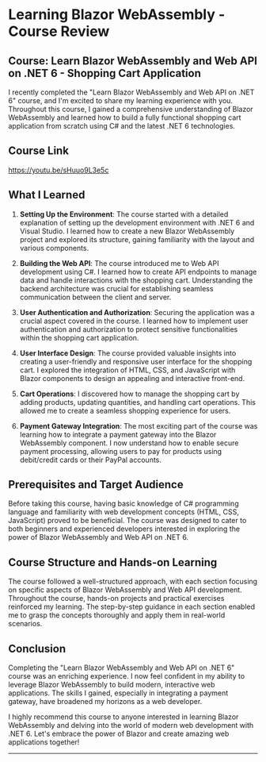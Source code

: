# Learning Blazor WebAssembly - Course Review


## Course: Learn Blazor WebAssembly and Web API on .NET 6 - Shopping Cart Application

I recently completed the "Learn Blazor WebAssembly and Web API on .NET 6" course, and I'm excited to share my learning experience with you. Throughout this course, I gained a comprehensive understanding of Blazor WebAssembly and learned how to build a fully functional shopping cart application from scratch using C# and the latest .NET 6 technologies.

## Course Link

https://youtu.be/sHuuo9L3e5c

## What I Learned

1. **Setting Up the Environment**: The course started with a detailed explanation of setting up the development environment with .NET 6 and Visual Studio. I learned how to create a new Blazor WebAssembly project and explored its structure, gaining familiarity with the layout and various components.

2. **Building the Web API**: The course introduced me to Web API development using C#. I learned how to create API endpoints to manage data and handle interactions with the shopping cart. Understanding the backend architecture was crucial for establishing seamless communication between the client and server.

3. **User Authentication and Authorization**: Securing the application was a crucial aspect covered in the course. I learned how to implement user authentication and authorization to protect sensitive functionalities within the shopping cart application.

4. **User Interface Design**: The course provided valuable insights into creating a user-friendly and responsive user interface for the shopping cart. I explored the integration of HTML, CSS, and JavaScript with Blazor components to design an appealing and interactive front-end.

5. **Cart Operations**: I discovered how to manage the shopping cart by adding products, updating quantities, and handling cart operations. This allowed me to create a seamless shopping experience for users.

6. **Payment Gateway Integration**: The most exciting part of the course was learning how to integrate a payment gateway into the Blazor WebAssembly component. I now understand how to enable secure payment processing, allowing users to pay for products using debit/credit cards or their PayPal accounts.

## Prerequisites and Target Audience

Before taking this course, having basic knowledge of C# programming language and familiarity with web development concepts (HTML, CSS, JavaScript) proved to be beneficial. The course was designed to cater to both beginners and experienced developers interested in exploring the power of Blazor WebAssembly and Web API on .NET 6.

## Course Structure and Hands-on Learning

The course followed a well-structured approach, with each section focusing on specific aspects of Blazor WebAssembly and Web API development. Throughout the course, hands-on projects and practical exercises reinforced my learning. The step-by-step guidance in each section enabled me to grasp the concepts thoroughly and apply them in real-world scenarios.

## Conclusion

Completing the "Learn Blazor WebAssembly and Web API on .NET 6" course was an enriching experience. I now feel confident in my ability to leverage Blazor WebAssembly to build modern, interactive web applications. The skills I gained, especially in integrating a payment gateway, have broadened my horizons as a web developer.

I highly recommend this course to anyone interested in learning Blazor WebAssembly and delving into the world of modern web development with .NET 6. Let's embrace the power of Blazor and create amazing web applications together!

---